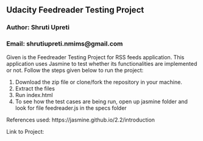 <h2>Udacity Feedreader Testing Project</h2>
<h3>Author: Shruti Upreti</h3>
<h3>Email: shrutiupreti.nmims@gmail.com</h3>

<p>
	Given is the Feedreader Testing Project for RSS feeds application. 
	This application uses Jasmine to test whether its functionalities 
	are implemented or not. 
	Follow the steps given below to run the project:
	<ol>
		<li>Download the zip file or clone/fork the repository in your machine. </li>
		<li>Extract the files</li>
		<li>Run index.html</li>
		<li>To see how the test cases are being run, open up jasmine folder and look for file feedreader.js in the specs folder
		</li>
	</ol>
</p>

<p>
	References used: https://jasmine.github.io/2.2/introduction<br>
</p>
<p>
	Link to Project: 
</p>